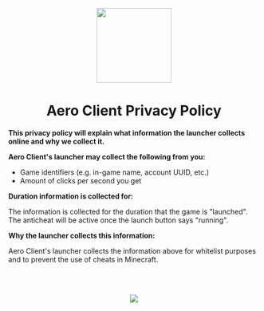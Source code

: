 <!DOCTYPE html>
<html>

<p align="center">
    <img src="https://i.imgur.com/e4Au1VM.png" width="150" height="150"/>
    <h1 align="center">Aero Client Privacy Policy</h1>
</p>

<strong>This privacy policy will explain what information the launcher collects online and why we collect it.</strong>

<strong>Aero Client's launcher may collect the following from you:</strong>

- Game identifiers (e.g. in-game name, account UUID, etc.)
- Amount of clicks per second you get

<strong>Duration information is collected for:</strong>

<p>The information is collected for the duration that the game is "launched". The anticheat will be active once the launch button says "running".</p>

<strong>Why the launcher collects this information:</strong>
<br>
<p>Aero Client's launcher collects the information above for whitelist purposes and to prevent the use of cheats in Minecraft.<p>
<br>
<br>
<p align="center">
    <a href="https://github.com/Aero-Client/Terms-of-Service">
    <img src="https://raw.githubusercontent.com/Aero-Client/Aero-Client.github.io/master/button2.png">
    </a>
</p>

</html>
